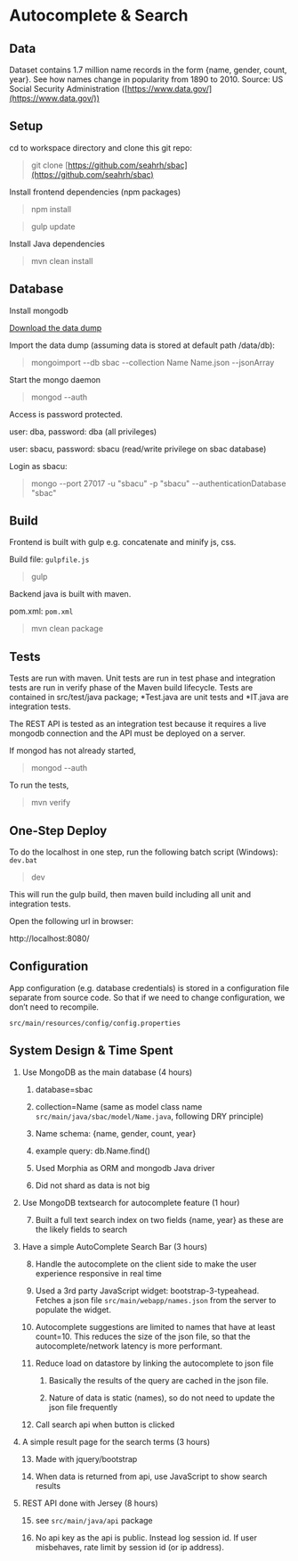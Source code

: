 # Autocomplete & Search

## Data

Dataset contains 1.7 million name records in the form {name, gender, count, year}. See how names change in popularity from 1890 to 2010. Source: US Social Security Administration ([https://www.data.gov/](https://www.data.gov/)) 

## Setup

cd to workspace directory and clone this git repo:

> git clone [https://github.com/seahrh/sbac](https://github.com/seahrh/sbac)

Install frontend dependencies (npm packages)

> npm install

> gulp update

Install Java dependencies

> mvn clean install

## Database

Install mongodb 

[Download the data dump](https://drive.google.com/open?id=0B7gBv2Jut0VxT29uQ0RLb2duNkU)

Import the data dump (assuming data is stored at default path /data/db):

> mongoimport --db sbac --collection Name Name.json --jsonArray

Start the mongo daemon

> mongod --auth

Access is password protected.

user: dba, password: dba (all privileges)

user: sbacu, password: sbacu (read/write privilege on sbac database)

Login as sbacu:

> mongo --port 27017 -u "sbacu" -p "sbacu" --authenticationDatabase "sbac"

## Build

Frontend is built with gulp e.g. concatenate and minify js, css.

Build file: `gulpfile.js`

> gulp 

Backend java is built with maven.

pom.xml: `pom.xml`

> mvn clean package

## Tests

Tests are run with maven. Unit tests are run in test phase and integration tests are run in verify phase of the Maven build lifecycle. Tests are contained in src/test/java package; *Test.java are unit tests and *IT.java are integration tests. 

The REST API is tested as an integration test because it requires a live mongodb connection and the API must be deployed on a server.

If mongod has not already started, 

> mongod --auth

To run the tests,

> mvn verify

## One-Step Deploy

To do the localhost in one step, run the following batch script (Windows): `dev.bat`

> dev

This will run the gulp build, then maven build including all unit and integration tests.

Open the following url in browser:

http://localhost:8080/

## Configuration

App configuration (e.g. database credentials) is stored in a configuration file separate from source code. So that if we need to change configuration, we don’t need to recompile.

`src/main/resources/config/config.properties`

## System Design & Time Spent

1. Use MongoDB as the main database (4 hours)

    1. database=sbac

    2. collection=Name (same as model class name `src/main/java/sbac/model/Name.java`, following DRY principle)

    3. Name schema: {name, gender, count, year}

    4. example query: db.Name.find()

    5. Used Morphia as ORM and mongodb Java driver

    6. Did not shard as data is not big

2. Use MongoDB textsearch for autocomplete feature (1 hour)

    7. Built a full text search index on two fields {name, year} as these are the likely fields to search

3. Have a simple AutoComplete Search Bar (3 hours) 

    8. Handle the autocomplete on the client side to make the user experience responsive in real time

    9. Used a 3rd party JavaScript widget: bootstrap-3-typeahead. Fetches a json file `src/main/webapp/names.json` from the server to populate the widget.

    10. Autocomplete suggestions are limited to names that have at least count=10. This reduces the size of the json file, so that the autocomplete/network latency is more performant.

    11. Reduce load on datastore by linking the autocomplete to json file

        1. Basically the results of the query are cached in the json file. 

        2. Nature of data is static (names), so do not need to update the json file frequently

    12. Call search api when button is clicked

4. A simple result page for the search terms (3 hours)

    13. Made with jquery/bootstrap

    14. When data is returned from api, use JavaScript to show search results

5. REST API done with Jersey (8 hours)

    15. see `src/main/java/api` package

    16. No api key as the api is public. Instead log session id. If user misbehaves, rate limit by session id (or ip address).


